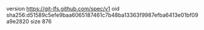 version https://git-lfs.github.com/spec/v1
oid sha256:d51589c5efe9baa6065187461c7b48ba13363f9987efba6413e01bf09a9e2820
size 876
